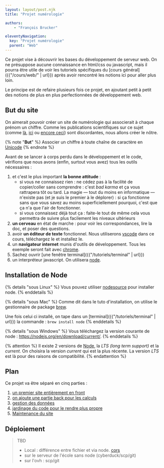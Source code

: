 ```yaml
---
layout: layout/post.njk
title: "Projet numérologie"

authors:
    - "François Brucker"

eleventyNavigation:
  key: "Projet numérologie"
  parent: "Web"
---
```


<!-- début résumé -->

Ce projet vise à découvrir les bases du développement de serveur web. On ne présuppose aucune connaissance en html/css ou javascript, mais il pourra être utile de voir les tutoriels spécifiques du [cours général]({{"/cours/web/" | url}}) après avoir rencontré les notions ici pour aller plus loin.

<!-- fin résumé -->

Le principe est de refaire plusieurs fois ce projet, en ajoutant petit à petit des notions de plus en plus perfectionnées de développement web.

## But du site

On aimerait pouvoir créer un site de numérologie qui associerait à chaque prénom un chiffre. Comme les publications scientifiques sur ce sujet (comme [là](https://www.parents.fr/prenoms/nos-conseils-prenoms/la-numérologie-des-prenoms-diaporama-307570), [ici](https://www.femmeactuelle.fr/horoscope2/numérologie/numérologie-prenom-19618) ou [encore ceci](https://www.evozen.fr/numérologie/expression)) sont discordantes, nous allons créer le nôtre.

{% note "**But**" %}
Associer un chiffre à toute chaîne de caractère en [Unicode](https://unicode-table.com/fr/)
{% endnote %}

Avant de se lancer à corps perdu dans le développement et le code, vérifions que nous avons (enfin, surtout vous avez) tous les outils nécessaires :

1. et c'est le plus important **la bonne attitude** :
   * si vous ne connaissez rien : ne cédez pas à la facilité de copier/coller sans comprendre : c'est *bad karma* et ça vous rattrapera tôt ou tard. La magie — tout du moins en informatique — n'existe pas (et je suis le premier à le déplorer) : si ça fonctionne sans que vous savez au moins superficiellement pourquoi, c'est que ça n'a que l'air de fonctionner.
   * si vous connaissez déjà tout ça : faite-le tout de même cela vous permettra de suivre plus facilement les niveaux ultérieurs
2. **un cerveau** en état de marche : pour voir les correspondances, lire la doc, et poser des questions.
3. avoir **un éditeur de texte** fonctionnel. Nous utiliserons [vscode](https://code.visualstudio.com/) dans ce cours, téléchargez le et installez le.
4. un **navigateur internet** munis d'outils de développement. Tous les exemple seront fait avec [chrome](https://www.google.fr/chrome/).
5. Sachez ouvrir [une fenêtre terminal]({{"/tutoriels/terminal" | url}})
6. un interpréteur javascript. On utilisera [node](https://nodejs.org/en/).

## Installation de Node

{% details "sous Linux" %}
Vous pouvez utiliser [nodesource](https://github.com/nodesource/distributions/blob/master/README.md) pour installer node.
{% enddetails %}

{% details "sous Mac" %}
Comme dit dans le tuto d'installation, on utilise le gestionnaire de package [brew](https://brew.sh/).

Une fois celui ci installé, on tape dans un [terminal]({{"/tutoriels/terminal" | url}}) la commande : `brew install node`
{% enddetails %}

{% details "sous Windows" %}
Vous téléchargez la version courante de node : <https://nodejs.org/en/download/current/>.
{% enddetails %}

{% attention %}
Il existe 2 versions de [Node](https://nodejs.org/en/), la *LTS (long term support)* et la *current*. On choisira la version *current* qui est la plus récente. La version *LTS* est là pour des raisons de compatibilité.
{% endattention %}

## Plan

Ce projet va être séparé en cinq parties :

1. [un premier site entièrement en front](./partie-1-front)
2. [on ajoute une partie back pour les calculs](./partie-2-serveur)
3. [gestion des données](./partie-3-données)
4. [jardinage du code pour le rendre plus propre](./partie-4-jardinage)
5. [Maintenance du site](./partie-5-maintenance)

## Déploiement

> TBD
>
> * Local : différence entre fichier et via node.  [cors](https://developer.mozilla.org/fr/docs/Web/HTTP/CORS)
> * sur le serveur de l'école sans node (cyberduck/scp/git)
> * sur l'ovh : scp/git
